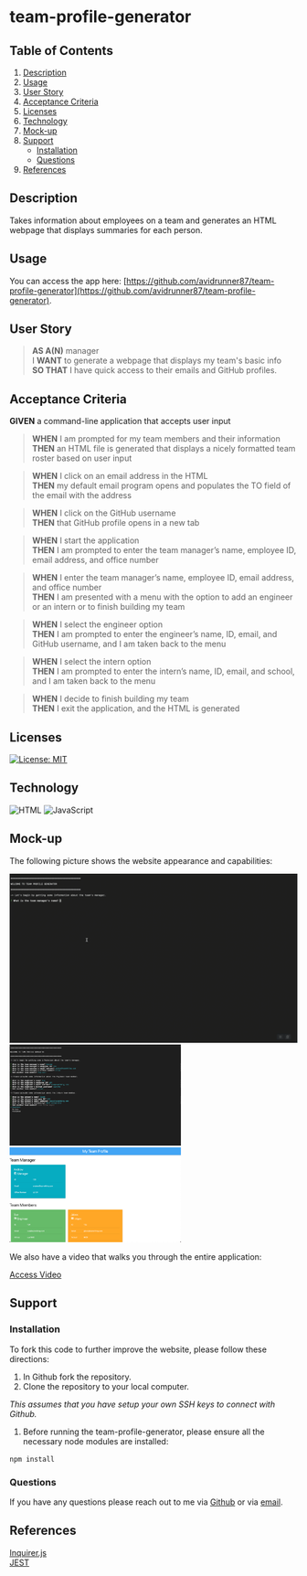 # team-profile-generator

## Table of Contents

1. [Description](#description)
1. [Usage](#usage)
1. [User Story](#user-story)
1. [Acceptance Criteria](#acceptance-criteria)
1. [Licenses](#licenses)
1. [Technology](#technology)
1. [Mock-up](#mock-up)
1. [Support](#support)
   - [Installation](#installation)
   - [Questions](#questions)
1. [References](#references)

## Description
Takes information about employees on a team and generates an HTML webpage that displays summaries for each person.

## Usage
You can access the app here: [https://github.com/avidrunner87/team-profile-generator](https://github.com/avidrunner87/team-profile-generator).

## User Story
>**AS A(N)** manager<br>I **WANT** to generate a webpage that displays my team's basic info<br>**SO THAT** I have quick access to their emails and GitHub profiles.


## Acceptance Criteria
**GIVEN** a command-line application that accepts user input

>**WHEN** I am prompted for my team members and their information<br>
**THEN** an HTML file is generated that displays a nicely formatted team roster based on user input

>**WHEN** I click on an email address in the HTML<br>
**THEN** my default email program opens and populates the TO field of the email with the address

>**WHEN** I click on the GitHub username<br>
**THEN** that GitHub profile opens in a new tab

>**WHEN** I start the application<br>
**THEN** I am prompted to enter the team manager’s name, employee ID, email address, and office number

>**WHEN** I enter the team manager’s name, employee ID, email address, and office number<br>
**THEN** I am presented with a menu with the option to add an engineer or an intern or to finish building my team

>**WHEN** I select the engineer option<br>
**THEN** I am prompted to enter the engineer’s name, ID, email, and GitHub username, and I am taken back to the menu

>**WHEN** I select the intern option<br>
**THEN** I am prompted to enter the intern’s name, ID, email, and school, and I am taken back to the menu

>**WHEN** I decide to finish building my team<br>
**THEN** I exit the application, and the HTML is generated


## Licenses
[![License: MIT](https://img.shields.io/badge/License-MIT-yellow.svg)](https://github.com/avidrunner87/team-profile-generator/blob/main/LICENSE.md)

## Technology
![HTML](https://img.shields.io/static/v1?label=html&message=21.4%&color=red)
![JavaScript](https://img.shields.io/static/v1?label=javascript&message=78.6%&color=yellow)


## Mock-up
The following picture shows the website appearance and capabilities:

<img src="./assets/images/screenshots/mockup.gif" width="600"><br>
<img src="./assets/images/screenshots/screenshot01.png" width="300">
<img src="./assets/images/screenshots/screenshot02.png" width="300">

We also have a video that walks you through the entire application:

[Access Video](https://github.com/avidrunner87/team-profile-generator/blob/main/assets/images/screenshots/walkthrough.mp4)

## Support
### Installation
To fork this code to further improve the website, please follow these directions:

1. In Github fork the repository.
1. Clone the repository to your local computer.

_This assumes that you have setup your own SSH keys to connect with Github._

1. Before running the team-profile-generator, please ensure all the necessary node modules are installed:

```
npm install
```

### Questions
If you have any questions please reach out to me via [Github](https://github.com/avidrunner87) or via [email](mailto:andrew.ronchetto@me.com).

## References
[Inquirer.js](https://github.com/SBoudrias/Inquirer.js#readme)<br>
[JEST](https://jestjs.io/)
